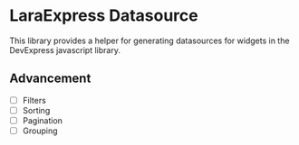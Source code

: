 # LaraExpress Datasource

This library provides a helper for generating datasources for widgets in the DevExpress javascript library.

## Advancement

- [ ] Filters
- [ ] Sorting
- [ ] Pagination
- [ ] Grouping
